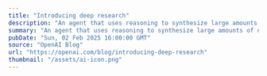```yaml
---
title: "Introducing deep research"
description: "An agent that uses reasoning to synthesize large amounts of online information and complete multi-step research tasks for you. Available to Pro users today, Plus and Team next."
summary: "An agent that uses reasoning to synthesize large amounts of online information and complete multi-step research tasks for you. Available to Pro users today, Plus and Team next."
pubDate: "Sun, 02 Feb 2025 16:00:00 GMT"
source: "OpenAI Blog"
url: "https://openai.com/blog/introducing-deep-research"
thumbnail: "/assets/ai-icon.png"
---
```



